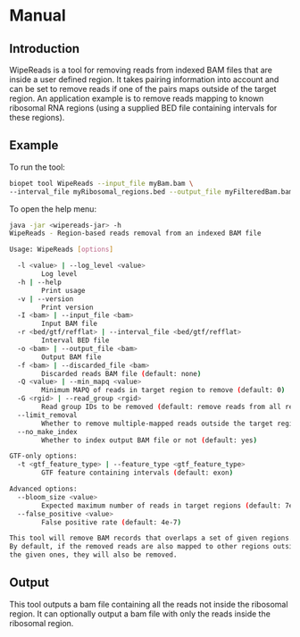 # Manual

## Introduction
WipeReads is a tool for removing reads from indexed BAM files that are inside a user defined region. It takes pairing
information into account and can be set to remove reads if one of the pairs maps outside of the target region. An
application example is to remove reads mapping to known ribosomal RNA regions (using a supplied BED file containing
intervals for these regions).

## Example
To run the tool:
```bash
biopet tool WipeReads --input_file myBam.bam \
--interval_file myRibosomal_regions.bed --output_file myFilteredBam.bam
```

To open the help menu:
```bash
java -jar <wipereads-jar> -h
WipeReads - Region-based reads removal from an indexed BAM file

Usage: WipeReads [options]

  -l <value> | --log_level <value>
        Log level
  -h | --help
        Print usage
  -v | --version
        Print version
  -I <bam> | --input_file <bam>
        Input BAM file
  -r <bed/gtf/refflat> | --interval_file <bed/gtf/refflat>
        Interval BED file
  -o <bam> | --output_file <bam>
        Output BAM file
  -f <bam> | --discarded_file <bam>
        Discarded reads BAM file (default: none)
  -Q <value> | --min_mapq <value>
        Minimum MAPQ of reads in target region to remove (default: 0)
  -G <rgid> | --read_group <rgid>
        Read group IDs to be removed (default: remove reads from all read groups)
  --limit_removal
        Whether to remove multiple-mapped reads outside the target regions (default: yes)
  --no_make_index
        Whether to index output BAM file or not (default: yes)

GTF-only options:
  -t <gtf_feature_type> | --feature_type <gtf_feature_type>
        GTF feature containing intervals (default: exon)

Advanced options:
  --bloom_size <value>
        Expected maximum number of reads in target regions (default: 7e7)
  --false_positive <value>
        False positive rate (default: 4e-7)

This tool will remove BAM records that overlaps a set of given regions.
By default, if the removed reads are also mapped to other regions outside
the given ones, they will also be removed.
```
## Output
This tool outputs a bam file containing all the reads not inside the ribosomal region. It can optionally output a
bam file with only the reads inside the ribosomal region.